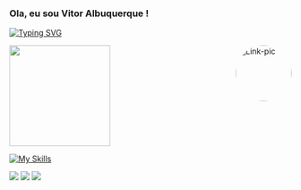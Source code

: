 ### Ola, eu sou Vitor Albuquerque !
[![Typing SVG](https://readme-typing-svg.demolab.com?font=Fira+Code&pause=1000&color=47AC3C&random=false&width=435&lines=Software+Engineer)](https://git.io/typing-svg)

<div align="center">
  <a href="https://github.com/VitorSAlb">
</div>

  <img align="right" alt="Link-pic" height="100" style="border-radius:50px;" src="https://cdn.discordapp.com/attachments/956319574159130664/960342217489264640/giphy.gif">
</div>

<img height="180em" src="https://github-readme-stats.vercel.app/api/top-langs/?username=VitorSAlb&layout=compact&langs_count=7&theme=dark"/>

[![My Skills](https://skillicons.dev/icons?i=instagram,linkedin,git,github,vscode,java,kotlin,nodejs,html,css,js,ts,react,nextjs&theme=light)](https://skillicons.dev)

<div> 
  
  <a href="https://www.linkedin.com/in/vitor-albuquerque-a181a2230/" target="_blank"><img src="https://img.shields.io/badge/-LinkedIn-%230077B5?style=for-the-badge&logo=linkedin&logoColor=white" target="_blank"></a> 
  <a href = "mailto:contato.vitoralb@gmail.com"><img src="https://img.shields.io/badge/-Gmail-%23333?style=for-the-badge&logo=gmail&logoColor=white" target="_blank"></a>
  <a href="https://www.instagram.com/vitorsalb_/" target="_blank"><img src="https://img.shields.io/badge/-Instagram-%23E4405F?style=for-the-badge&logo=instagram&logoColor=white" target="_blank"></a>
  
</div>
